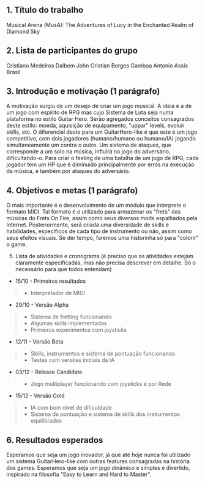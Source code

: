 ## 1. Título do trabalho ##

Musical Arena (MusA): The Adventures of Lucy in the Enchanted Realm of Diamond Sky

## 2. Lista de participantes do grupo ##

Cristiano Medeiros Dalbem
John Cristian Borges Gamboa
Antonio Assis Brasil

## 3. Introdução e motivação (1 parágrafo) ##

A motivação surgiu de um desejo de criar um jogo musical. A ideia é a de um jogo com espírito de RPG mas cujo Sistema de Luta seja numa plataforma no estilo Guitar Hero. Serão agregados conceitos consagrados deste estilo: moeda, aquisição de equipamento, "uppar" levels, evoluir skills, etc. O diferencial deste para um GuitarHero-like é que este é um jogo competitivo, com dois jogadores (humano/humano ou humano/IA) jogando simultaneamente um contra o outro. Um sistema de ataques, que corresponde a um solo na música, influirá no jogo do adversário, dificultando-o. Para criar o feeling de uma batalha de um jogo de RPG, cada jogador tem um HP que é diminuido principalmente por erros na execução da música, e também por ataques do adversário.

## 4. Objetivos e metas (1 parágrafo) ##

O mais importante é o desenvolvimento de um módulo que interprete o formato MIDI. Tal formato é o utilizado para armazenar os "frets" das músicas do Frets On Fire, assim como seus diversos mods espalhados pela Internet. Posteriormente, será criada uma diversidade de skills e habilidades, específicos de cada tipo de instrumento ou não, assim como seus efeitos visuais. Se der tempo, faremos uma historinha só para "colorir" o game.

5. Lista de atividades e cronograma (é preciso que as atividades estejam claramente especificadas, mas não precisa descrever em detalhe. Só o necessário para que todos entendam)

  * 15/10 - Primeiros resultados
> - Interpretador de MIDI
  * 29/10 - Versão Alpha
> - Sistema de fretting funcionando
> - Algumas skills implementadas
> - Primeiros experimentos com joysticks
  * 12/11 - Versão Beta
> - Skills, instrumentos e sistema de pontuação funcionando
> - Testes com versões iniciais da IA
  * 03/12 - Release Candidate
> - Jogo multiplayer funcionando com joysticks e por Rede
  * 15/12 - Versão Gold
> - IA com bom nivel de dificuldade
> - Sistema de pontuação e sistema de skills dos instrumentos equilibrados

## 6. Resultados esperados ##

Esperamos que seja um jogo inovador, já que até hoje nunca foi utilizado um sistema GuitarHero-like com outras features consagradas na história dos games. Esperamos que seja um jogo dinâmico e simples e divertido, inspirado na filosofia "Easy to Learn and Hard to Master".